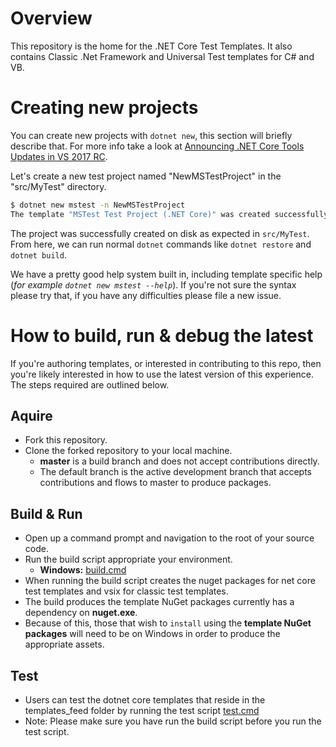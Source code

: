 # Overview

This repository is the home for the .NET Core Test Templates. It also contains Classic .Net Framework and Universal Test templates for C# and VB. 

# Creating new projects

You can create new projects with `dotnet new`, this section will briefly describe that. For more info take a look at
[Announcing .NET Core Tools Updates in VS 2017 RC](https://blogs.msdn.microsoft.com/dotnet/2017/02/07/announcing-net-core-tools-updates-in-vs-2017-rc/).

Let's create a new test project named "NewMSTestProject" in the "src/MyTest" directory. 

```bash
$ dotnet new mstest -n NewMSTestProject 
The template "MSTest Test Project (.NET Core)" was created successfully.
```

The project was successfully created on disk as expected in `src/MyTest`. From here, we can run normal `dotnet` commands like `dotnet restore` and `dotnet build`.

We have a pretty good help system built in, including template specific help (_for example `dotnet new mstest --help`_). If you're not sure the syntax please try that,
if you have any difficulties please file a new issue.

# How to build, run & debug the latest

If you're authoring templates, or interested in contributing to this repo, then you're likely interested in how to use the latest version of this experience.
The steps required are outlined below.

## Aquire

- Fork this repository.
- Clone the forked repository to your local machine.
  - **master** is a build branch and does not accept contributions directly.
  - The default branch is the active development branch that accepts contributions and flows to master to produce packages.

## Build & Run

- Open up a command prompt and navigation to the root of your source code.
- Run the build script appropriate your environment.
     - **Windows:** [build.cmd](https://github.com/dotnet/test-templates/blob/master/build.cmd)
- When running the build script creates the nuget packages for net core test templates and vsix for classic test templates.
- The build produces the template NuGet packages currently has a dependency on **nuget.exe**. 
- Because of this, those that wish to `install` using the **template NuGet packages** will need to be on Windows in order to produce the appropriate assets. 

## Test

- Users can test the dotnet core templates that reside in the templates_feed folder by running the test script [test.cmd](https://github.com/dotnet/test-templates/blob/master/test.cmd)
- Note: Please make sure you have run the build script before you run the test script.
